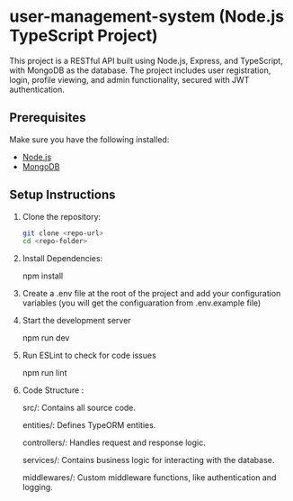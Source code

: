 # user-management-system (Node.js TypeScript Project)

This project is a RESTful API built using Node.js, Express, and TypeScript, with MongoDB as the database. The project includes user registration, login, profile viewing, and admin functionality, secured with JWT authentication.

## Prerequisites

Make sure you have the following installed:

- [Node.js](https://nodejs.org/en/)
- [MongoDB](https://www.mongodb.com/)

## Setup Instructions

1. Clone the repository:

   ```bash
   git clone <repo-url>
   cd <repo-folder>
   ```

2. Install Dependencies:

   npm install

3. Create a .env file at the root of the project and add your configuration variables (you will get the configuaration from .env.example file)

4. Start the development server

   npm run dev

5. Run ESLint to check for code issues

   npm run lint

6. Code Structure :

   src/: Contains all source code.

   entities/: Defines TypeORM entities.

   controllers/: Handles request and response logic.

   services/: Contains business logic for interacting with the database.

   middlewares/: Custom middleware functions, like authentication and logging.
